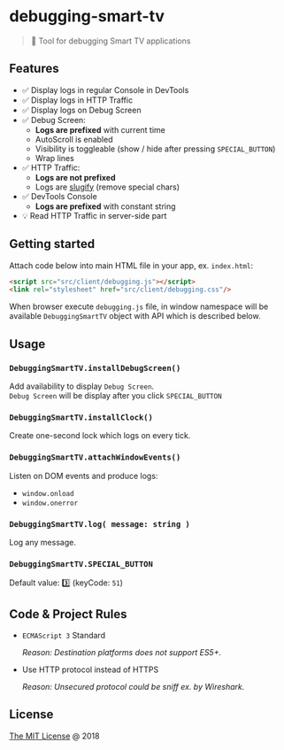 # debugging-smart-tv

> :hammer: Tool for debugging Smart TV applications

## Features

* :white_check_mark: Display logs in regular Console in DevTools
* :white_check_mark: Display logs in HTTP Traffic
* :white_check_mark: Display logs on Debug Screen
* :white_check_mark: Debug Screen:
    - **Logs are prefixed** with current time
    - AutoScroll is enabled
    - Visibility is toggleable (show / hide after pressing `SPECIAL_BUTTON`)
    - Wrap lines
* :white_check_mark: HTTP Traffic:
    - **Logs are not prefixed**
    - Logs are [slugify](https://blog.tersmitten.nl/slugify/) (remove special chars)
* :white_check_mark: DevTools Console
    - **Logs are prefixed** with constant string
* :bulb: Read HTTP Traffic in server-side part

## Getting started

Attach code below into main HTML file in your app, ex. `index.html`:

```html
<script src="src/client/debugging.js"></script>
<link rel="stylesheet" href="src/client/debugging.css"/>
```

When browser execute `debugging.js` file, in window namespace will be available
`DebuggingSmartTV` object with API which is described below.

## Usage

### `DebuggingSmartTV.installDebugScreen()`

Add availability to display `Debug Screen`.<br/>
`Debug Screen` will be display after you click `SPECIAL_BUTTON`

### `DebuggingSmartTV.installClock()`

Create one-second lock which logs on every tick.

### `DebuggingSmartTV.attachWindowEvents()`

Listen on DOM events and produce logs:

- `window.onload`
- `window.onerror`

### `DebuggingSmartTV.log( message: string )`

Log any message.

### `DebuggingSmartTV.SPECIAL_BUTTON`

Default value: :three: (keyCode: `51`)

## Code & Project Rules

* `ECMAScript 3` Standard 

    _Reason: Destination platforms does not support ES5+._

* Use HTTP protocol instead of HTTPS

    _Reason: Unsecured protocol could be sniff ex. by Wireshark._

## License

[The MIT License](http://piecioshka.mit-license.org) @ 2018

